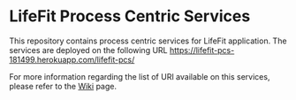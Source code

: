 # LifeFit Process Centric Services

This repository contains process centric services for LifeFit application. The services are deployed on the following URL https://lifefit-pcs-181499.herokuapp.com/lifefit-pcs/

For more information regarding the list of URI available on this services, please refer to the [Wiki](https://github.com/Lifefit-IntroSDE/process-centric-services/wiki) page.


